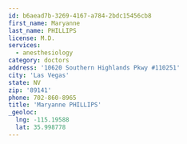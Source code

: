 ```yaml
---
id: b6aead7b-3269-4167-a784-2bdc15456cb8
first_name: Maryanne
last_name: PHILLIPS
license: M.D.
services:
  - anesthesiology
category: doctors
address: '10620 Southern Highlands Pkwy #110251'
city: 'Las Vegas'
state: NV
zip: '89141'
phone: 702-860-8965
title: 'Maryanne PHILLIPS'
_geoloc:
  lng: -115.19588
  lat: 35.998778
---
```

